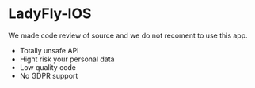 # LadyFly-IOS

We made code review of source and we do not recoment to use this app.
* Totally unsafe API
* Hight risk your personal data
* Low quality code
* No GDPR support

